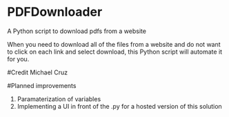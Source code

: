 # PDFDownloader
A Python script to download pdfs from a website

When you need to download all of the files from a website and do not want to click on each link and select download, this Python script will automate it for you.

#Credit
Michael Cruz

#Planned improvements
1. Paramaterization of variables
2. Implementing a UI in front of the .py for a hosted version of this solution
